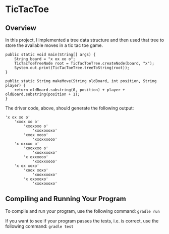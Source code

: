 # TicTacToe

## Overview
In this project, I implemented a tree data structure and then used that tree to store the available moves in a tic tac toe game.

```
public static void main(String[] args) {
    String board = "x ox xo o";
    TicTacToeTreeNode root = TicTacToeTree.createNode(board, "x");
    System.out.print(TicTacToeTree.treeToString(root));
}
```

```
public static String makeMove(String oldBoard, int position, String player) {
    return oldBoard.substring(0, position) + player + oldBoard.substring(position + 1);
}
```

The driver code, above, should generate the following output:

```
'x ox xo o'
    'xxox xo o'
        'xxoxoxo o'
            'xxoxoxoxo'
        'xxox xooo'
            'xxoxxxooo'
    'x oxxxo o'
        'xooxxxo o'
            'xooxxxoxo'
        'x oxxxooo'
            'xxoxxxooo'
    'x ox xoxo'
        'xoox xoxo'
            'xooxxxoxo'
        'x oxoxoxo'
            'xxoxoxoxo'
```

## Compiling and Running Your Program
To compile and run your program, use the following command:
`gradle run`

If you want to see if your program passes the tests, i.e. is correct, use the following command:
`gradle test`
